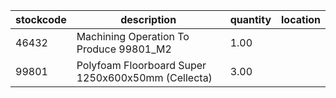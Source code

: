 |stockcode|description|quantity|location|
|---------|-----------|--------|--------|
|46432|Machining Operation To Produce 99801_M2|1.00||
|99801|Polyfoam Floorboard Super 1250x600x50mm (Cellecta)|3.00||
